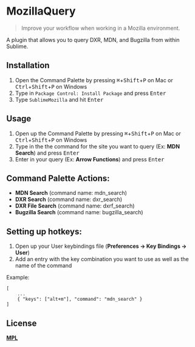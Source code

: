 # MozillaQuery
> Improve your workflow when working in a Mozilla environment.

A plugin that allows you to query DXR, MDN, and Bugzilla from within Sublime.

## Installation
1. Open the Command Palette by pressing <kbd>⌘</kbd>+<kbd>Shift</kbd>+<kbd>P</kbd> on Mac or <kbd>Ctrl</kbd>+<kbd>Shift</kbd>+<kbd>P</kbd> on Windows
2. Type in `Package Control: Install Package` and press <kbd>Enter</kbd>
3. Type `SublimeMozilla` and hit <kbd>Enter</kbd>

## Usage
1. Open up the Command Palette by pressing <kbd>⌘</kbd>+<kbd>Shift</kbd>+<kbd>P</kbd> on Mac or <kbd>Ctrl</kbd>+<kbd>Shift</kbd>+<kbd>P</kbd> on Windows
2. Type in the the command for the site you want to query (Ex: **MDN Search**) and press <kbd>Enter</kbd>
3. Enter in your query (Ex: **Arrow Functions**) and press <kbd>Enter</kbd>

## Command Palette Actions:
* **MDN Search** (command name: mdn_search)
* **DXR Search** (command name: dxr_search)
* **DXR File Search** (command name: dxrf_search)
* **Bugzilla Search** (command name: bugzilla_search)

## Setting up hotkeys:
1. Open up your User keybindings file (**Preferences -> Key Bindings -> User**)
2. Add an entry with the key combination you want to use as well as the name of the command

Example:

```
[
    ...
    { "keys": ["alt+m"], "command": "mdn_search" }
]
```

## License
[**MPL**](https://www.mozilla.org/en-US/MPL/2.0/)
